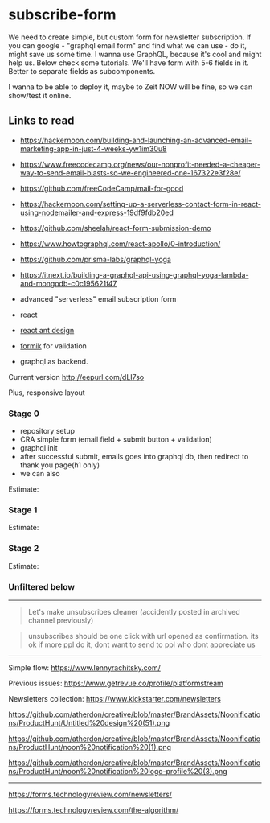 # subscribe-form

We need to create simple, but custom form for newsletter subscription.
If you can google - "graphql email form" and find what we can use - do it, might save us some time.
I wanna use GraphQL, because it's cool and might help us. Below check some tutorials.
We'll have form with 5-6 fields in it. Better to separate fields as subcomponents.

I wanna to be able to deploy it, maybe to Zeit NOW will be fine, so we can show/test it online.

## Links to read

- https://hackernoon.com/building-and-launching-an-advanced-email-marketing-app-in-just-4-weeks-yw1im30u8
- https://www.freecodecamp.org/news/our-nonprofit-needed-a-cheaper-way-to-send-email-blasts-so-we-engineered-one-167322e3f28e/
- https://github.com/freeCodeCamp/mail-for-good

- https://hackernoon.com/setting-up-a-serverless-contact-form-in-react-using-nodemailer-and-express-19df9fdb20ed
- https://github.com/sheelah/react-form-submission-demo

- https://www.howtographql.com/react-apollo/0-introduction/
- https://github.com/prisma-labs/graphql-yoga
- https://itnext.io/building-a-graphql-api-using-graphql-yoga-lambda-and-mongodb-c0c195621f47




- advanced "serverless" email subscription form
- react
- [react ant design](https://github.com/ant-design/ant-design)
- [formik](https://github.com/jaredpalmer/formik) for validation
- graphql as backend.

Current version http://eepurl.com/dLI7so

Plus, responsive layout


### Stage 0 
 - repository setup
 - CRA simple form (email field + submit button + validation)
 - graphql init
 - after successful submit, emails goes into graphql db, then redirect to thank you page(h1 only)
 - we can also

Estimate: 

### Stage 1
Estimate: 

### Stage 2
Estimate:

### Unfiltered below


---

> Let's make unsubscribes cleaner (accidently posted in archived channel previously)

> unsubscribes should be one click with url opened as confirmation. its ok if more ppl do it, dont want to send to ppl who dont appreciate us


---

Simple flow: https://www.lennyrachitsky.com/

Previous issues: https://www.getrevue.co/profile/platformstream

Newsletters collection: https://www.kickstarter.com/newsletters

https://github.com/atherdon/creative/blob/master/BrandAssets/Noonifications/ProductHunt/Untitled%20design%20(51).png

https://github.com/atherdon/creative/blob/master/BrandAssets/Noonifications/ProductHunt/noon%20notification%20(1).png

https://github.com/atherdon/creative/blob/master/BrandAssets/Noonifications/ProductHunt/noon%20notification%20logo-profile%20(3).png



----


https://forms.technologyreview.com/newsletters/

https://forms.technologyreview.com/the-algorithm/
